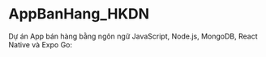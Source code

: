 # AppBanHang_HKDN
Dự án App bán hàng bằng ngôn ngữ JavaScript, Node.js, MongoDB, React Native và Expo Go:
